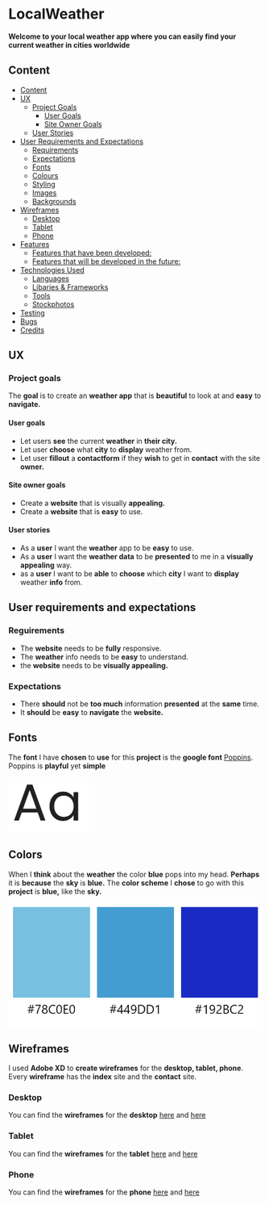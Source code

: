 # LocalWeather



**Welcome to your local weather app where you can easily find your current weather in cities worldwide**



## Content

  * [Content](#content)
  * [UX](#ux)
    + [Project Goals](#project-goals)
      - [User Goals](#user-goals)
      - [Site Owner Goals](#site-owner-goals)
    + [User Stories](#user-stories)
  * [User Requirements and Expectations](#user-requirements-and-expectations)
    + [Requirements](#requirements)
    + [Expectations](#expectations)
    + [Fonts](#fonts)
    + [Colours](#colours)
    + [Styling](#styling)
    + [Images](#images)
    + [Backgrounds](#backgrounds)
  * [Wireframes](#wireframes)
    + [Desktop](#desktop)
    + [Tablet](#tablet)
    + [Phone](#phone)
  * [Features](#features)
    + [Features that have been developed:](#features-that-have-been-developed-)
    + [Features that will be developed in the future:](#features-that-will-be-developed-in-the-future-)
  * [Technologies Used](#technologies-used)
    + [Languages](#languages)
    + [Libaries & Frameworks](#libaries---frameworks)
    + [Tools](#tools)
    + [Stockphotos](#stockphotos)
  * [Testing](#testing)
  * [Bugs](#bugs)
  * [Credits](#credits)

## UX

### Project goals

The **goal** is to create an **weather app** that is **beautiful** to look at and **easy** to **navigate.** 

#### User goals
* Let users **see** the current **weather** in **their city.**
* Let user **choose** what **city** to **display** weather from.
* Let user **fillout** a **contactform** if they **wish** to get in **contact** with the site **owner.**

#### Site owner goals
* Create a **website** that is visually **appealing.**
* Create a **website** that is **easy** to use.

#### User stories
* As a **user** I want the **weather** app to be **easy** to use.
* As a **user** I want the **weather data** to be **presented** to me in a **visually appealing** way.
* as a **user** I want to be **able** to **choose** which **city** I want to **display** weather **info** from.

## User requirements and expectations

### Reguirements
* The **website** needs to be **fully** responsive.
* The **weather** info needs to be **easy** to understand.
* the **website** needs to be **visually appealing.**

### Expectations
* There **should** not be **too much** information **presented** at the **same** time.
* It **should** be **easy** to **navigate** the **website.**

## Fonts

The **font** I have **chosen** to **use** for this **project** is the **google font** [Poppins](https://fonts.google.com/specimen/Poppins). Poppins is **playful** yet **simple**

![Poppins](/wireframes/fonts/Poppins.png)

## Colors

When I **think** about the **weather** the color **blue** pops into my head. **Perhaps** it is **because** the **sky** is **blue.** The **color scheme** I **chose** to go with this **project** is **blue,** like the **sky.**

![Colors](/wireframes/colors/colors.png)

## Wireframes

I used **Adobe XD** to **create wireframes** for the **desktop, tablet, phone**. Every **wireframe** has the **index** site and the **contact** site.

### Desktop

You can find the **wireframes** for the **desktop**  [here](https://raw.githubusercontent.com/Elinkatalina/LocalWeather/master/wireframes/desktopindex.png) and [here](https://raw.githubusercontent.com/Elinkatalina/LocalWeather/master/wireframes/desktopcontact.png)

### Tablet

You can find the **wireframes** for the **tablet**  [here](https://raw.githubusercontent.com/Elinkatalina/LocalWeather/master/wireframes/ipadpindex.png) and [here](https://raw.githubusercontent.com/Elinkatalina/LocalWeather/master/wireframes/ipadcontact.png)

### Phone

You can find the **wireframes** for the **phone**  [here](https://raw.githubusercontent.com/Elinkatalina/LocalWeather/master/wireframes/phoneindex.png) and [here](https://raw.githubusercontent.com/Elinkatalina/LocalWeather/master/wireframes/phonecontact.png)
